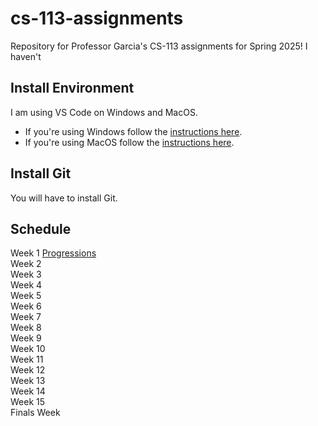 # cs-113-assignments
Repository for Professor Garcia's CS-113 assignments for Spring 2025! I haven't 

## Install Environment
I am using VS Code on Windows and MacOS.

- If you're using Windows follow the [instructions here](https://code.visualstudio.com/docs/cpp/config-msvc).
- If you're using MacOS follow the [instructions here](https://code.visualstudio.com/docs/cpp/config-clang-mac).

## Install Git
You will have to install Git.

## Schedule
Week 1 [Progressions](Progressions)  
Week 2  
Week 3  
Week 4  
Week 5  
Week 6  
Week 7  
Week 8  
Week 9  
Week 10  
Week 11  
Week 12  
Week 13  
Week 14  
Week 15  
Finals Week
